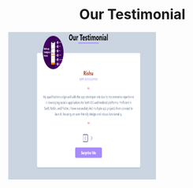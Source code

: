 <h1 align = 'center'> Our Testimonial</h1>
<img align = "center" alt "Img" width="300" height="300" src= "pic1.png"
 

